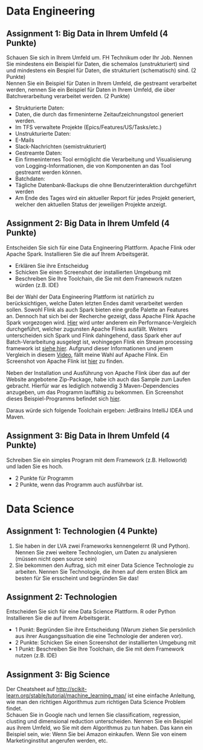 # Data Engineering

## Assignment 1: Big Data in Ihrem Umfeld (4 Punkte)
Schauen Sie sich in Ihrem Umfeld um. FH Technikum oder Ihr Job. Nennen Sie mindestens ein Beispiel für Daten, die schemalos (unstrukturiert) sind und mindestens ein Bespiel für Daten, die strukturiert (schematisch) sind. (2 Punkte)  
Nennen Sie ein Beispiel für Daten in Ihrem Umfeld, die gestreamt verarbeitet werden, nennen Sie ein Beispiel für Daten in Ihrem Umfeld, die über Batchverarbeitung verarbeitet werden. (2 Punkte)

* Strukturierte Daten:
 * Daten, die durch das firmeninterne Zeitaufzeichnungstool generiert werden.
 * Im TFS verwaltete Projekte (Epics/Features/US/Tasks/etc.)
* Unstrukturierte Daten:
 * E-Mails
 * Slack-Nachrichten (semistrukturiert)
* Gestreamte Daten:
 * Ein firmeninternes Tool ermöglicht die Verarbeitung und Visualisierung von Logging-Informationen, die von Komponenten an das Tool gestreamt werden können.
* Batchdaten:
 * Tägliche Datenbank-Backups die ohne Benutzerinteraktion durchgeführt werden
 * Am Ende des Tages wird ein aktueller Report für jedes Projekt generiert, welcher den aktuellen Status der jeweiligen Projekte anzeigt.
  
## Assignment 2: Big Data in Ihrem Umfeld (4 Punkte)
Entscheiden Sie sich für eine Data Engineering Plattform. Apache Flink oder Apache Spark. Installieren Sie die auf Ihrem Arbeitsgerät.
* Erklären Sie ihre Entscheidug
* Schicken Sie einen Screenshot der installierten Umgebung mit  
* Beschreiben Sie Ihre Toolchain, die Sie mit dem Framework nutzen würden (z.B. IDE)  

Bei der Wahl der Data Engineering Plattform ist natürlich zu berücksichtigen, welche Daten letzten Endes damit verarbeitet werden sollen. Sowohl Flink als auch Spark bieten eine große Palette an Features an. Dennoch hat sich bei der Recherche gezeigt, dass Apache Flink Apache Spark vorgezogen wird. [Hier](http://www.kdnuggets.com/2015/11/fast-big-data-apache-flink-spark-streaming.html) wird unter anderem ein Performance-Vergleich durchgeführt, welcher zugunsten Apache Flinks ausfällt. Weiters unterscheiden sich Spark und Flink dahingehend, dass Spark eher auf Batch-Verarbeitung ausgelegt ist, wohingegen Flink ein Stream processing framework ist [siehe hier](http://stackoverflow.com/questions/28082581/what-is-the-difference-between-apache-spark-and-apache-flink). Aufgrund dieser Informationen und jenem Vergleich in diesem [Video](https://www.youtube.com/watch?v=OHAv6o2fCi8), fällt meine Wahl auf Apache Flink. Ein Screenshot von Apache Flink ist [hier](https://github.com/buffaloluk7/bld/blob/master/Apache_Flink.png) zu finden.  
  
Neben der Installation und Ausführung von Apache Flink über das auf der Website angebotene Zip-Package, habe ich auch das Sample zum Laufen gebracht. Hierfür war es lediglich notwendig 3 Maven-Dependencies anzugeben, um das Programm lauffähig zu bekommen. Ein Screenshot dieses Beispiel-Programms befindet sich [hier](https://github.com/buffaloluk7/bld/blob/master/Apache_Flink_Sample.png).  
  
Daraus würde sich folgende Toolchain ergeben: JetBrains IntelliJ IDEA und Maven.

## Assignment 3: Big Data in Ihrem Umfeld (4 Punkte)
Schreiben Sie ein simples Program mit dem Framework (z.B. Helloworld) und laden Sie es hoch.
* 2 Punkte für Programm
* 2 Punkte, wenn das Programm auch ausführbar ist.
  
# Data Science
## Assignment 1: Technologien (4 Punkte)
1. Sie haben in der LVA zwei Frameworks kennengelernt (R und Python). Nennen Sie zwei weitere Technologien, um Daten zu analysieren (müssen nicht open source sein)
2. Sie bekommen den Auftrag, sich mit einer Data Science Technologie zu arbeiten. Nennen Sie Technologie, die ihnen auf dem ersten Blick am besten für Sie ersscheint und begründen Sie das!

## Assignment 2: Technologien
Entscheiden Sie sich für eine Data Science Plattform. R oder Python Installieren Sie die auf Ihrem Arbeitsgerät.
* 1 Punkt: Begründen Sie ihre Entscheidung (Warum ziehen Sie persönlich aus ihrer Ausgangssituation die eine Technologie der anderen vor).
* 2 Punkte: Schicken Sie einen Screenshot der installierten Umgebung mit
* 1 Punkt: Beschreiben Sie Ihre Toolchain, die Sie mit dem Framework nutzen (z.B. IDE)

## Assignment 3: Big Science
Der Cheatsheet auf http://scikit-learn.org/stable/tutorial/machine_learning_map/ ist eine einfache Anleitung, wie man den richtigen Algorithmus zum richtigen Data Science Problem findet.  
Schauen Sie in Google nach und lernen Sie classificatiom, regression, clusting und dimensional reduction unterscheiden. 
Nennen Sie ein Beispiel aus ihrem Umfeld, wo Sie mit dem Algorithmus zu tun haben. Das kann ein Beispiel sein, wie: Wenn Sie bei Amazon einkaufen. Wenn Sie von einem Marketinginstitut angerufen werden, etc.  
